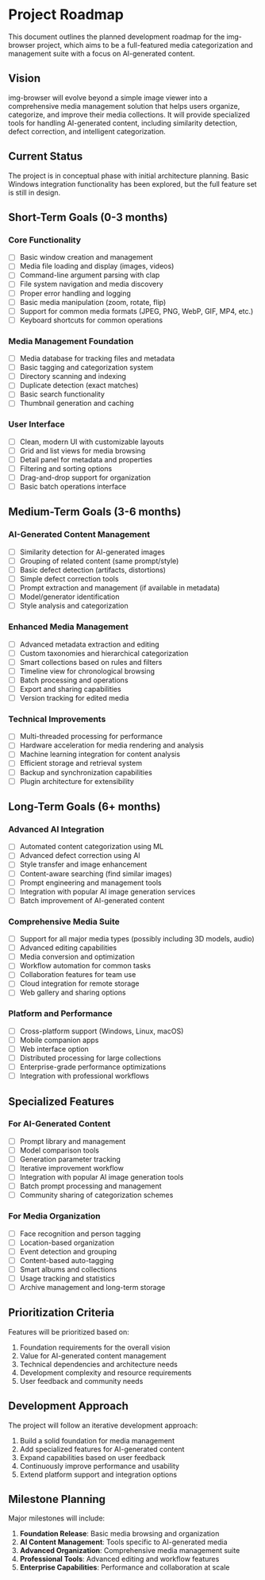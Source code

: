 # Project Roadmap

This document outlines the planned development roadmap for the img-browser project, which aims to be a full-featured media categorization and management suite with a focus on AI-generated content.

## Vision

img-browser will evolve beyond a simple image viewer into a comprehensive media management solution that helps users organize, categorize, and improve their media collections. It will provide specialized tools for handling AI-generated content, including similarity detection, defect correction, and intelligent categorization.

## Current Status

The project is in conceptual phase with initial architecture planning. Basic Windows integration functionality has been explored, but the full feature set is still in design.

## Short-Term Goals (0-3 months)

### Core Functionality

- [ ] Basic window creation and management
- [ ] Media file loading and display (images, videos)
- [ ] Command-line argument parsing with clap
- [ ] File system navigation and media discovery
- [ ] Proper error handling and logging
- [ ] Basic media manipulation (zoom, rotate, flip)
- [ ] Support for common media formats (JPEG, PNG, WebP, GIF, MP4, etc.)
- [ ] Keyboard shortcuts for common operations

### Media Management Foundation

- [ ] Media database for tracking files and metadata
- [ ] Basic tagging and categorization system
- [ ] Directory scanning and indexing
- [ ] Duplicate detection (exact matches)
- [ ] Basic search functionality
- [ ] Thumbnail generation and caching

### User Interface

- [ ] Clean, modern UI with customizable layouts
- [ ] Grid and list views for media browsing
- [ ] Detail panel for metadata and properties
- [ ] Filtering and sorting options
- [ ] Drag-and-drop support for organization
- [ ] Basic batch operations interface

## Medium-Term Goals (3-6 months)

### AI-Generated Content Management

- [ ] Similarity detection for AI-generated images
- [ ] Grouping of related content (same prompt/style)
- [ ] Basic defect detection (artifacts, distortions)
- [ ] Simple defect correction tools
- [ ] Prompt extraction and management (if available in metadata)
- [ ] Model/generator identification
- [ ] Style analysis and categorization

### Enhanced Media Management

- [ ] Advanced metadata extraction and editing
- [ ] Custom taxonomies and hierarchical categorization
- [ ] Smart collections based on rules and filters
- [ ] Timeline view for chronological browsing
- [ ] Batch processing and operations
- [ ] Export and sharing capabilities
- [ ] Version tracking for edited media

### Technical Improvements

- [ ] Multi-threaded processing for performance
- [ ] Hardware acceleration for media rendering and analysis
- [ ] Machine learning integration for content analysis
- [ ] Efficient storage and retrieval system
- [ ] Backup and synchronization capabilities
- [ ] Plugin architecture for extensibility

## Long-Term Goals (6+ months)

### Advanced AI Integration

- [ ] Automated content categorization using ML
- [ ] Advanced defect correction using AI
- [ ] Style transfer and image enhancement
- [ ] Content-aware searching (find similar images)
- [ ] Prompt engineering and management tools
- [ ] Integration with popular AI image generation services
- [ ] Batch improvement of AI-generated content

### Comprehensive Media Suite

- [ ] Support for all major media types (possibly including 3D models, audio)
- [ ] Advanced editing capabilities
- [ ] Media conversion and optimization
- [ ] Workflow automation for common tasks
- [ ] Collaboration features for team use
- [ ] Cloud integration for remote storage
- [ ] Web gallery and sharing options

### Platform and Performance

- [ ] Cross-platform support (Windows, Linux, macOS)
- [ ] Mobile companion apps
- [ ] Web interface option
- [ ] Distributed processing for large collections
- [ ] Enterprise-grade performance optimizations
- [ ] Integration with professional workflows

## Specialized Features

### For AI-Generated Content

- [ ] Prompt library and management
- [ ] Model comparison tools
- [ ] Generation parameter tracking
- [ ] Iterative improvement workflow
- [ ] Integration with popular AI image generation tools
- [ ] Batch prompt processing and management
- [ ] Community sharing of categorization schemes

### For Media Organization

- [ ] Face recognition and person tagging
- [ ] Location-based organization
- [ ] Event detection and grouping
- [ ] Content-based auto-tagging
- [ ] Smart albums and collections
- [ ] Usage tracking and statistics
- [ ] Archive management and long-term storage

## Prioritization Criteria

Features will be prioritized based on:

1. Foundation requirements for the overall vision
2. Value for AI-generated content management
3. Technical dependencies and architecture needs
4. Development complexity and resource requirements
5. User feedback and community needs

## Development Approach

The project will follow an iterative development approach:

1. Build a solid foundation for media management
2. Add specialized features for AI-generated content
3. Expand capabilities based on user feedback
4. Continuously improve performance and usability
5. Extend platform support and integration options

## Milestone Planning

Major milestones will include:

1. **Foundation Release**: Basic media browsing and organization
2. **AI Content Management**: Tools specific to AI-generated media
3. **Advanced Organization**: Comprehensive media management suite
4. **Professional Tools**: Advanced editing and workflow features
5. **Enterprise Capabilities**: Performance and collaboration at scale
